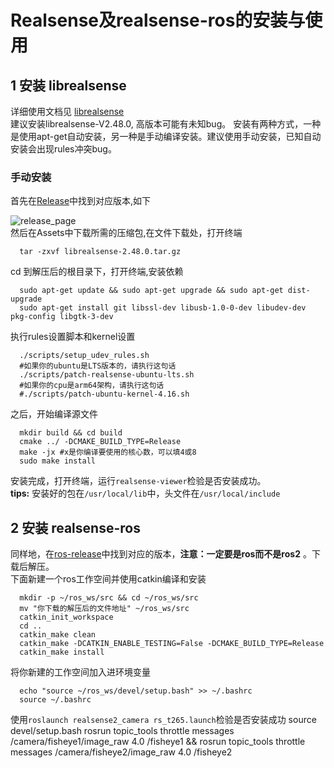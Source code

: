 # Realsense及realsense-ros的安装与使用

## 1 安装 librealsense

详细使用文档见 [librealsense](https://github.com/IntelRealSense/librealsense)  
建议安装librealsense-V2.48.0,  高版本可能有未知bug。 安装有两种方式，一种是使用apt-get自动安装，另一种是手动编译安装。建议使用手动安装，已知自动安装会出现rules冲突bug。

### 手动安装

首先在[Release](https://github.com/IntelRealSense/librealsense/releases)中找到对应版本,如下

![release_page](/image_realsense/release_page.png "release")  
然后在Assets中下载所需的压缩包,在文件下载处，打开终端
```
  tar -zxvf librealsense-2.48.0.tar.gz
```
cd 到解压后的根目录下，打开终端,安装依赖
```
  sudo apt-get update && sudo apt-get upgrade && sudo apt-get dist-upgrade  
  sudo apt-get install git libssl-dev libusb-1.0-0-dev libudev-dev pkg-config libgtk-3-dev
```
执行rules设置脚本和kernel设置
```
  ./scripts/setup_udev_rules.sh
  #如果你的ubuntu是LTS版本的，请执行这句话
  ./scripts/patch-realsense-ubuntu-lts.sh
  #如果你的cpu是arm64架构，请执行这句话
  #./scripts/patch-ubuntu-kernel-4.16.sh
```
之后，开始编译源文件
```
  mkdir build && cd build
  cmake ../ -DCMAKE_BUILD_TYPE=Release
  make -jx #x是你编译要使用的核心数，可以填4或8
  sudo make install
```
安装完成，打开终端，运行`realsense-viewer`检验是否安装成功。  
**tips:** 安装好的包在`/usr/local/lib`中，头文件在`/usr/local/include`

## 2 安装 realsense-ros
同样地，在[ros-release](https://github.com/IntelRealSense/realsense-ros/releases)中找到对应的版本，**注意：一定要是ros而不是ros2** 。下载后解压。  
下面新建一个ros工作空间并使用catkin编译和安装
```
  mkdir -p ~/ros_ws/src && cd ~/ros_ws/src
  mv "你下载的解压后的文件地址" ~/ros_ws/src
  catkin_init_workspace
  cd ..
  catkin_make clean
  catkin_make -DCATKIN_ENABLE_TESTING=False -DCMAKE_BUILD_TYPE=Release
  catkin_make install
```
将你新建的工作空间加入进环境变量
```
  echo "source ~/ros_ws/devel/setup.bash" >> ~/.bashrc
  source ~/.bashrc
```
使用`roslaunch realsense2_camera rs_t265.launch`检验是否安装成功
source devel/setup.bash
rosrun topic_tools throttle messages /camera/fisheye1/image_raw 4.0 /fisheye1 && rosrun topic_tools throttle messages /camera/fisheye2/image_raw 4.0 /fisheye2
